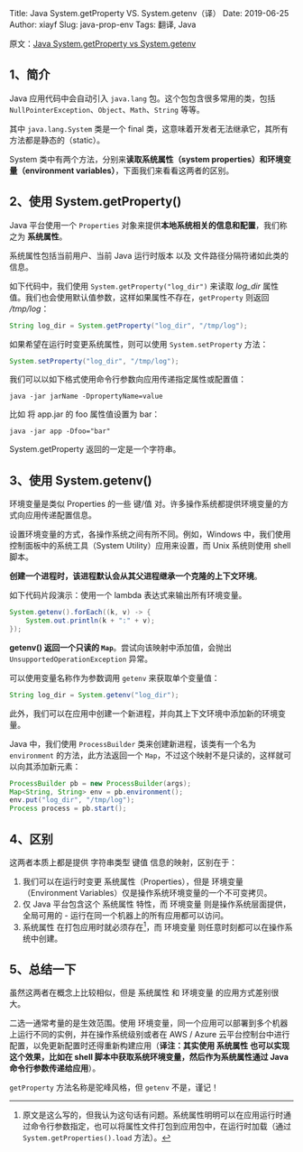 Title: Java System.getProperty VS. System.getenv（译）
Date: 2019-06-25
Author: xiayf
Slug: java-prop-env
Tags: 翻译, Java

原文：[Java System.getProperty vs System.getenv](https://www.baeldung.com/java-system-get-property-vs-system-getenv)

## 1、简介

Java 应用代码中会自动引入 `java.lang` 包。这个包包含很多常用的类，包括 `NullPointerException`、`Object`、`Math`、`String` 等等。

其中 `java.lang.System` 类是一个 final 类，这意味着开发者无法继承它，其所有方法都是静态的（static）。

System 类中有两个方法，分别来**读取系统属性（system properties）和环境变量（environment variables）**，下面我们来看看这两者的区别。

## 2、使用 System.getProperty()

Java 平台使用一个 `Properties` 对象来提供**本地系统相关的信息和配置**，我们称之为 **系统属性**。

系统属性包括当前用户、当前 Java 运行时版本 以及 文件路径分隔符诸如此类的信息。

如下代码中，我们使用 `System.getProperty("log_dir")` 来读取 *log_dir* 属性值。我们也会使用默认值参数，这样如果属性不存在，`getProperty` 则返回 */tmp/log*：

```java
String log_dir = System.getProperty("log_dir", "/tmp/log");
```

如果希望在运行时变更系统属性，则可以使用 `System.setProperty` 方法：

```java
System.setProperty("log_dir", "/tmp/log");
```

我们可以以如下格式使用命令行参数向应用传递指定属性或配置值：

```
java -jar jarName -DpropertyName=value
```

比如 将 app.jar 的 foo 属性值设置为 bar：

```
java -jar app -Dfoo="bar"
```

System.getProperty 返回的一定是一个字符串。

## 3、使用 System.getenv()

环境变量是类似 Properties 的一些 键/值 对。许多操作系统都提供环境变量的方式向应用传递配置信息。

设置环境变量的方式，各操作系统之间有所不同。例如，Windows 中，我们使用控制面板中的系统工具（System Utility）应用来设置，而 Unix 系统则使用 shell 脚本。

**创建一个进程时，该进程默认会从其父进程继承一个克隆的上下文环境**。

如下代码片段演示：使用一个 lambda 表达式来输出所有环境变量。

```java
System.getenv().forEach((k, v) -> {
    System.out.println(k + ":" + v);
});
```

**getenv() 返回一个只读的 `Map`**。尝试向该映射中添加值，会抛出 `UnsupportedOperationException` 异常。

可以使用变量名称作为参数调用 `getenv` 来获取单个变量值：

```java
String log_dir = System.getenv("log_dir");
```

此外，我们可以在应用中创建一个新进程，并向其上下文环境中添加新的环境变量。

Java 中，我们使用 `ProcessBuilder` 类来创建新进程，该类有一个名为 `environment` 的方法，此方法返回一个 `Map`，不过这个映射不是只读的，这样就可以向其添加新元素：

```java
ProcessBuilder pb = new ProcessBuilder(args);
Map<String, String> env = pb.environment();
env.put("log_dir", "/tmp/log");
Process process = pb.start();
```

## 4、区别

这两者本质上都是提供 字符串类型 键值 信息的映射，区别在于：

1. 我们可以在运行时变更 系统属性（Properties），但是 环境变量（Environment Variables）仅是操作系统环境变量的一个不可变拷贝。
2. 仅 Java 平台包含这个 系统属性 特性，而 环境变量 则是操作系统层面提供，全局可用的 - 运行在同一个机器上的所有应用都可以访问。
3. 系统属性 在打包应用时就必须存在[^1]，而 环境变量 则任意时刻都可以在操作系统中创建。

## 5、总结一下

虽然这两者在概念上比较相似，但是 系统属性 和 环境变量 的应用方式差别很大。

二选一通常考量的是生效范围。使用 环境变量，同一个应用可以部署到多个机器上运行不同的实例，并在操作系统级别或者在 AWS / Azure 云平台控制台中进行配置，以免更新配置时还得重新构建应用（**译注：其实使用 系统属性 也可以实现这个效果，比如在 shell 脚本中获取系统环境变量，然后作为系统属性通过 Java 命令行参数传递给应用**）。

`getProperty` 方法名称是驼峰风格，但 `getenv` 不是，谨记！

[^1]: 
    原文是这么写的，但我认为这句话有问题。系统属性明明可以在应用运行时通过命令行参数指定，也可以将属性文件打包到应用包中，在运行时加载（通过 `System.getProperties().load` 方法）。
